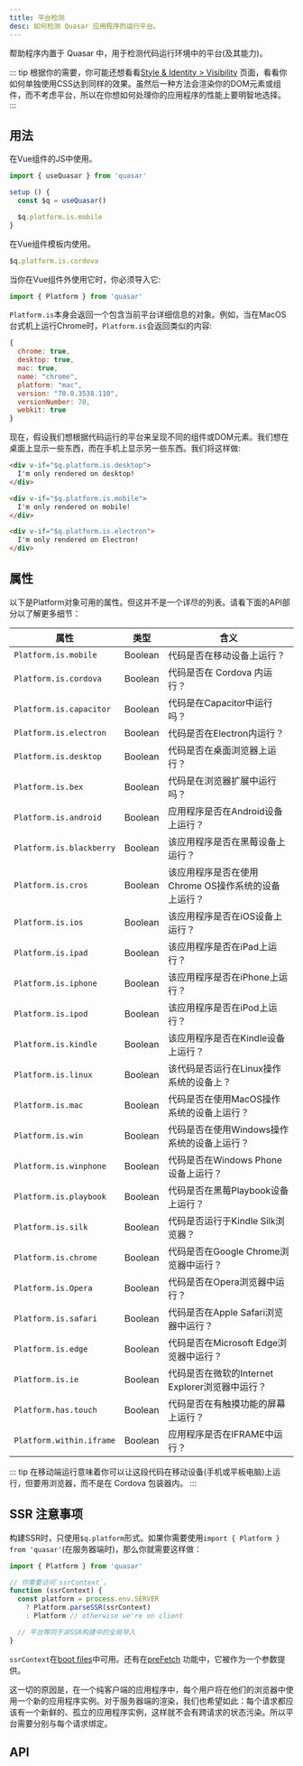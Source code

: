 ```yaml
---
title: 平台检测
desc: 如何检测 Quasar 应用程序的运行平台。
---
```


帮助程序内置于 Quasar 中，用于检测代码运行环境中的平台(及其能力)。

::: tip
根据你的需要，你可能还想看看[Style & Identity &gt; Visibility](/style/visibility) 页面，看看你如何单独使用CSS达到同样的效果。虽然后一种方法会渲染你的DOM元素或组件，而不考虑平台，所以在你想如何处理你的应用程序的性能上要明智地选择。
:::

## 用法
在Vue组件的JS中使用。

```js
import { useQuasar } from 'quasar'

setup () {
  const $q = useQuasar()

  $q.platform.is.mobile
}
```

在Vue组件模板内使用。

```js
$q.platform.is.cordova
```

当你在Vue组件外使用它时，你必须导入它:

```js
import { Platform } from 'quasar'
```

`Platform.is`本身会返回一个包含当前平台详细信息的对象。例如，当在MacOS台式机上运行Chrome时，`Platform.is`会返回类似的内容:

```js
{
  chrome: true,
  desktop: true,
  mac: true,
  name: "chrome",
  platform: "mac",
  version: "70.0.3538.110",
  versionNumber: 70,
  webkit: true
}
```

现在，假设我们想根据代码运行的平台来呈现不同的组件或DOM元素。我们想在桌面上显示一些东西，而在手机上显示另一些东西。我们将这样做:

```html
<div v-if="$q.platform.is.desktop">
  I'm only rendered on desktop!
</div>

<div v-if="$q.platform.is.mobile">
  I'm only rendered on mobile!
</div>

<div v-if="$q.platform.is.electron">
  I'm only rendered on Electron!
</div>
```

<doc-example title="你的设备" file="Platform/Basic" />

## 属性

以下是Platform对象可用的属性。但这并不是一个详尽的列表。请看下面的API部分以了解更多细节：

| 属性 | 类型 | 含义 |
| --- | --- | --- |
| `Platform.is.mobile` | Boolean | 代码是否在移动设备上运行？               |
| `Platform.is.cordova` | Boolean | 代码是否在 Cordova 内运行？                   |
| `Platform.is.capacitor` | Boolean | 代码是在Capacitor中运行吗？|
| `Platform.is.electron` | Boolean | 代码是否在Electron内运行？                  |
| `Platform.is.desktop` | Boolean | 代码是否在桌面浏览器上运行？             |
| `Platform.is.bex` | Boolean | 代码是在浏览器扩展中运行吗？|
| `Platform.is.android` | Boolean | 应用程序是否在Android设备上运行？              |
| `Platform.is.blackberry` | Boolean | 该应用程序是否在黑莓设备上运行？|
| `Platform.is.cros` | Boolean | 该应用程序是否在使用Chrome OS操作系统的设备上运行？|
| `Platform.is.ios` | Boolean | 该应用程序是否在iOS设备上运行？|
| `Platform.is.ipad` | Boolean | 该应用程序是否在iPad上运行？|
| `Platform.is.iphone` | Boolean | 该应用程序是否在iPhone上运行？|
| `Platform.is.ipod` | Boolean | 该应用程序是否在iPod上运行？|
| `Platform.is.kindle` | Boolean | 该应用程序是否在Kindle设备上运行？|
| `Platform.is.linux` | Boolean | 该代码是否运行在Linux操作系统的设备上？|
| `Platform.is.mac` | Boolean | 代码是否在使用MacOS操作系统的设备上运行？|
| `Platform.is.win` | Boolean | 代码是否在使用Windows操作系统的设备上运行？|
| `Platform.is.winphone` | Boolean | 代码是否在Windows Phone设备上运行？|
| `Platform.is.playbook` | Boolean | 代码是否在黑莓Playbook设备上运行？|
| `Platform.is.silk` | Boolean | 代码是否运行于Kindle Silk浏览器？|
| `Platform.is.chrome` | Boolean | 代码是否在Google Chrome浏览器中运行？|
| `Platform.is.Opera` | Boolean | 代码是否在Opera浏览器中运行？|
| `Platform.is.safari` | Boolean | 代码是否在Apple Safari浏览器中运行？|
| `Platform.is.edge` | Boolean | 代码是否在Microsoft Edge浏览器中运行？|
| `Platform.is.ie` | Boolean | 代码是否在微软的Internet Explorer浏览器中运行？|
| `Platform.has.touch` | Boolean | 代码是否在有触摸功能的屏幕上运行？        |
| `Platform.within.iframe` | Boolean | 应用程序是否在IFRAME中运行？                  |

::: tip
在移动端运行意味着你可以让这段代码在移动设备(手机或平板电脑)上运行，但要用浏览器，而不是在 Cordova 包装器内。
:::

## SSR 注意事项
构建SSR时，只使用`$q.platform`形式。如果你需要使用`import { Platform } from 'quasar'`(在服务器端时)，那么你就需要这样做：

```js
import { Platform } from 'quasar'

// 你需要访问`ssrContext`。
function (ssrContext) {
  const platform = process.env.SERVER
    ? Platform.parseSSR(ssrContext)
    : Platform // otherwise we're on client

  // 平台等同于非SSR构建中的全局导入
}
```

`ssrContext`在[boot files](/quasar-cli/boot-files)中可用。还有在[preFetch](/quasar-cli/prefetch-feature) 功能中，它被作为一个参数提供。

这一切的原因是，在一个纯客户端的应用程序中，每个用户将在他们的浏览器中使用一个新的应用程序实例。对于服务器端的渲染，我们也希望如此：每个请求都应该有一个新鲜的、孤立的应用程序实例，这样就不会有跨请求的状态污染。所以平台需要分别与每个请求绑定。

## API
<doc-api file="Platform" />
